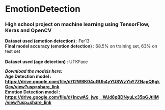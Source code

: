 # EmotionDetection
### High school project on machine learning using TensorFlow, Keras and OpenCV

<b> Dataset used (emotion detection) </b>: Fer13
<br>
<b> Final model accuracy (emotion detection) </b>: 68.5% on training set, 63% on test set
<br>
<br>
<b> Dataset used (age detection) </b>: UTKFace
<br>

<b><i> Download the models here: </i><br>
  <b> Age Detection model <b>:  https://drive.google.com/file/d/12WBK04uGUh4yYU8WzYbY7ZNapQ6gkGcv/view?usp=share_link <br>
  <b> Emotion Detection model <b>: https://drive.google.com/file/d/1ncwAS_jwq__WJd8pBDNyuLx35pGJtilM/view?usp=share_link
